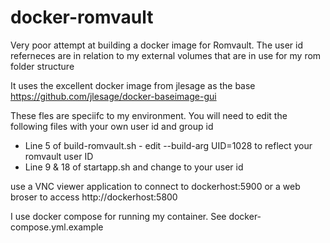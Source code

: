 # docker-romvault

Very poor attempt at building a docker image for Romvault. The user id referneces are in relation to my external volumes that are in use for my rom folder structure

It uses the excellent docker image from jlesage as the base
https://github.com/jlesage/docker-baseimage-gui 

These fles are speciifc to my environment. You will need to edit the following files with your own user id and group id

- Line 5 of build-romvault.sh - edit --build-arg UID=1028 to reflect your romvault user ID
- Line 9 & 18 of startapp.sh and change to your user id

use a VNC viewer application to connect to dockerhost:5900 or a web broser to access http://dockerhost:5800

I use docker compose for running my container. See docker-compose.yml.example 
